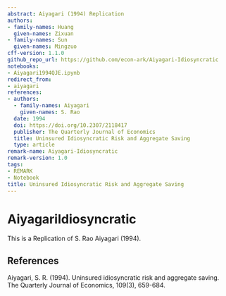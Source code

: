 ```yaml
---
abstract: Aiyagari (1994) Replication
authors:
- family-names: Huang
  given-names: Zixuan
- family-names: Sun
  given-names: Mingzuo
cff-version: 1.1.0
github_repo_url: https://github.com/econ-ark/Aiyagari-Idiosyncratic
notebooks:
- Aiyagari1994QJE.ipynb
redirect_from:
- aiyagari
references:
- authors:
  - family-names: Aiyagari
    given-names: S. Rao
  date: 1994
  doi: https://doi.org/10.2307/2118417
  publisher: The Quarterly Journal of Economics
  title: Uninsured Idiosyncratic Risk and Aggregate Saving
  type: article
remark-name: Aiyagari-Idiosyncratic
remark-version: 1.0
tags:
- REMARK
- Notebook
title: Uninsured Idiosyncratic Risk and Aggregate Saving
---
```




# AiyagariIdiosyncratic

This is a Replication of S. Rao Aiyagari (1994).


## References

Aiyagari, S. R. (1994). Uninsured idiosyncratic risk and aggregate saving. The Quarterly Journal of Economics, 109(3), 659-684.

